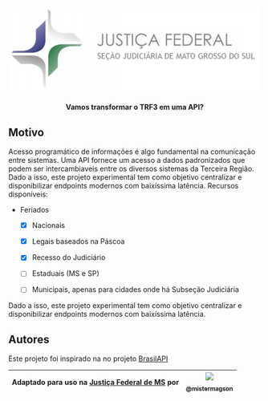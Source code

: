 <h1 align="center"><img src="./public/images/logo-sjms-lateral.jpg"></h1>

<div align="center">
  <p>
    <strong>Vamos transformar o TRF3 em uma API?</strong>
  </p>

</div>

## Motivo
Acesso programático de informações é algo fundamental na comunicação  entre sistemas.
Uma API fornece um acesso a dados padronizados          que podem ser intercambiaveis entre os diversos sistemas da Terceira Região.
Dado a isso, este projeto experimental tem como objetivo centralizar e disponibilizar endpoints modernos com baixíssima latência.
Recursos disponíveis:
- Feriados
  - [x] Nacionais
  - [x] Legais baseados na Páscoa
  - [x] Recesso do Judiciário
  - [ ] Estaduais (MS e SP)
  - [ ] Municipais, apenas para cidades onde há Subseção Judiciária


Dado a isso, este projeto experimental tem como objetivo centralizar e disponibilizar endpoints modernos com baixíssima latência.


## Autores
Este projeto foi inspirado na no projeto [BrasilAPI](https://github.com/BrasilAPI/BrasilAPI)

| Adaptado para uso na [Justiça Federal de MS](https://www.jfms.jus.br) por |  [<img src="https://github.com/mistermagson.png?size=115" width=115><br><sub>@mistermagson</sub>](https://github.com/mistermagson) |
| :---: |:----------------------------------------------------------------------------------------------------------------------------------:|
